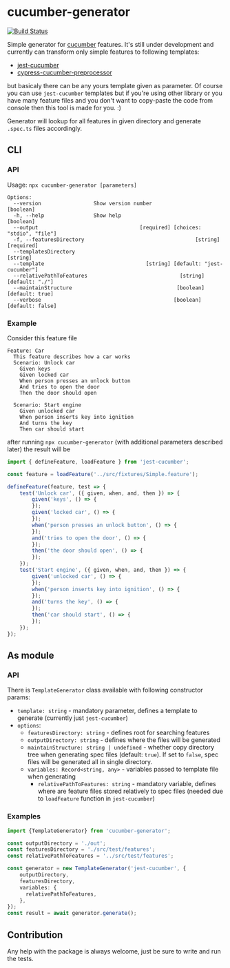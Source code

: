 # cucumber-generator

[![Build Status](https://travis-ci.org/zuffik/cucumber-generator.svg?branch=master)](https://travis-ci.org/zuffik/cucumber-generator)

Simple generator for [cucumber](https://cucumber.io) features.
It's still under development and currently can transform only simple features
to following templates:

* [jest-cucumber](https://www.npmjs.com/package/jest-cucumber)
* [cypress-cucumber-preprocessor](https://github.com/TheBrainFamily/cypress-cucumber-preprocessor)
 
but basicaly there can be any yours template given as parameter.
Of course you can use `jest-cucumber` templates but if you're using other library
or you have many feature files and you don't want to copy-paste the code from console
then this tool is made for you. :)

Generator will lookup for all features in given directory and generate `.spec.ts` 
files accordingly.

## CLI

### API

Usage: `npx cucumber-generator [parameters]`

```
Options:
  --version                 Show version number                        [boolean]
  -h, --help                Show help                                  [boolean]
  --output                                 [required] [choices: "stdio", "file"]
  -f, --featuresDirectory                                    [string] [required]
  --templatesDirectory                                                  [string]
  --template                                 [string] [default: "jest-cucumber"]
  --relativePathToFeatures                              [string] [default: "./"]
  --maintainStructure                                  [boolean] [default: true]
  --verbose                                           [boolean] [default: false]
```

### Example

Consider this feature file

```gherkin
Feature: Car
  This feature describes how a car works
  Scenario: Unlock car
    Given keys
    Given locked car
    When person presses an unlock button
    And tries to open the door
    Then the door should open

  Scenario: Start engine
    Given unlocked car
    When person inserts key into ignition
    And turns the key
    Then car should start
```

after running `npx cucumber-generator` (with additional parameters described later) the
result will be

```typescript
import { defineFeature, loadFeature } from 'jest-cucumber';

const feature = loadFeature('../src/fixtures/Simple.feature');

defineFeature(feature, test => {
    test('Unlock car', ({ given, when, and, then }) => {
        given('keys', () => {
        });
        given('locked car', () => {
        });
        when('person presses an unlock button', () => {
        });
        and('tries to open the door', () => {
        });
        then('the door should open', () => {
        });
    });
    test('Start engine', ({ given, when, and, then }) => {
        given('unlocked car', () => {
        });
        when('person inserts key into ignition', () => {
        });
        and('turns the key', () => {
        });
        then('car should start', () => {
        });
    });
});
```

## As module

### API

There is `TemplateGenerator` class available with following constructor params:

* `template: string` - mandatory parameter, defines a template to generate (currently just `jest-cucumber`)
* `options`:
    * `featuresDirectory: string` - defines root for searching features
    * `outputDirectory: string` - defines where the files will be generated
    * `maintainStructure: string | undefined` - whether copy directory tree when generating spec files (default: `true`). If set to `false`, spec files will be generated all in single directory.
    * `variables: Record<string, any>` - variables passed to template file when generating
        * `relativePathToFeatures: string` - mandatory variable, defines where are feature files stored relatively to spec files (needed due to `loadFeature` function in `jest-cucumber`)
        
### Examples

```typescript
import {TemplateGenerator} from 'cucumber-generator';

const outputDirectory = './out';
const featuresDirectory = './src/test/features';
const relativePathToFeatures = '../src/test/features';

const generator = new TemplateGenerator('jest-cucumber', {
    outputDirectory,
    featuresDirectory,
    variables: {
      relativePathToFeatures,
    },
});
const result = await generator.generate();
```

## Contribution

Any help with the package is always welcome, just be sure to write and run the tests. 
